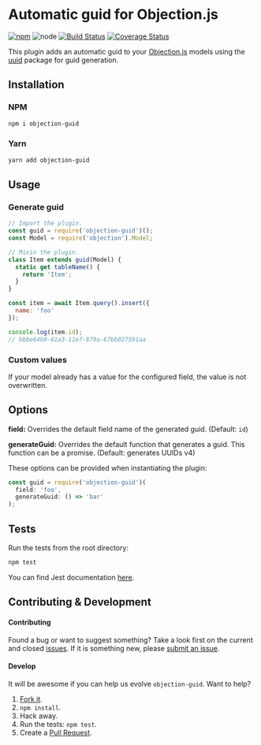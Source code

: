 # Automatic guid for Objection.js

[![npm](https://img.shields.io/npm/v/objection-guid.svg?style=flat-square)](https://npmjs.org/package/objection-guid)
![node](https://img.shields.io/node/v/objection-guid.svg?style=flat-square)
[![Build Status](https://img.shields.io/travis/seegno/objection-guid/master.svg?style=flat-square)](https://travis-ci.org/seegno/objection-guid)
[![Coverage Status](https://img.shields.io/coveralls/seegno/objection-guid/master.svg?style=flat-square)](https://coveralls.io/github/seegno/objection-guid?branch=master)

This plugin adds an automatic guid to your [Objection.js](https://github.com/Vincit/objection.js/) models using the [uuid](https://github.com/kelektiv/node-uuid) package for guid generation.

## Installation

### NPM

```sh
npm i objection-guid
```

### Yarn

```sh
yarn add objection-guid
```

## Usage

### Generate guid

```js
// Import the plugin.
const guid = require('objection-guid')();
const Model = require('objection').Model;

// Mixin the plugin.
class Item extends guid(Model) {
  static get tableName() {
    return 'Item';
  }
}

const item = await Item.query().insert({
  name: 'foo'
});

console.log(item.id);
// bbbe64b0-61a3-11e7-879a-67bb027591aa
```

### Custom values

If your model already has a value for the configured field, the value is not overwritten.

## Options

**field:** Overrides the default field name of the generated guid. (Default: `id`)

**generateGuid:** Overrides the default function that generates a guid. This function can be a promise. (Default: generates UUIDs v4)

These options can be provided when instantiating the plugin:

```js
const guid = require('objection-guid')(
  field: 'foo',
  generateGuid: () => 'bar'
);
```

## Tests

Run the tests from the root directory:

```sh
npm test
```

You can find Jest documentation [here](https://facebook.github.io/jest/docs/getting-started.html).

## Contributing & Development

#### Contributing

Found a bug or want to suggest something? Take a look first on the current and closed [issues](https://github.com/seegno/objection-guid/issues). If it is something new, please [submit an issue](https://github.com/seegno/objection-guid/issues/new).

#### Develop

It will be awesome if you can help us evolve `objection-guid`. Want to help?

1. [Fork it](https://github.com/seegno/objection-guid).
2. `npm install`.
3. Hack away.
4. Run the tests: `npm test`.
5. Create a [Pull Request](https://github.com/seegno/objection-guid/compare).
